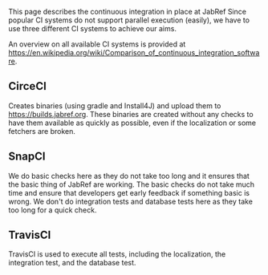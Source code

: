 This page describes the continuous integration in place at JabRef
Since popular CI systems do not support parallel execution (easily), we have to use three different CI systems to achieve our aims.

An overview on all available CI systems is provided at <https://en.wikipedia.org/wiki/Comparison_of_continuous_integration_software>.

## CirceCI

Creates binaries (using gradle and Install4J) and upload them to <https://builds.jabref.org>.
These binaries are created without any checks to have them available as quickly as possible, even if the localization or some fetchers are broken.

## SnapCI

We do basic checks here as they do not take too long and it ensures that the basic thing of JabRef are working.
The basic checks do not take much time and ensure that developers get early feedback if something basic is wrong.
We don't do integration tests and database tests here as they take too long for a quick check.

## TravisCI

TravisCI is used to execute all tests, including the localization, the integration test, and the database test.

